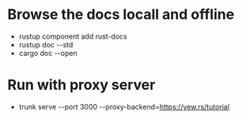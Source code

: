# Browse the docs locall and offline

- rustup component add rust-docs
- rustup doc --std
- cargo doc --open

# Run with proxy server

- trunk serve --port 3000 --proxy-backend=https://yew.rs/tutorial
